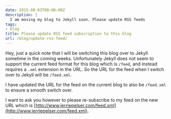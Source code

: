 ```yaml
---
date: 2015-08-03T00:00:00Z
description: |
  I am moving my blog to Jekyll soon. Please update RSS feeds
tags:
- blog
title: Please update RSS feed subscription to this blog
url: /blog/update-rss-feed/
---
```


Hey, just a quick note that I will be switching this blog over to Jekyll sometime in the coming weeks. Unfortunately Jekyll does not seem to support the current feed format for this blog which is `/feed`, and instead requires a `.xml` extension in the URL. So the URL for the feed when I switch over to Jekyll will be `/feed.xml`. 

I have updated the URL for the feed on the current blog to also be `/feed.xml` to ensure a smooth switch over.

I want to ask you however to please re-subscribe to my feed on the new URL which is [http://www.jerriepelser.com/feed.xml](http://www.jerriepelser.com/feed.xml).
